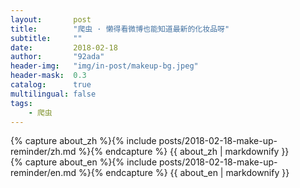 ```yaml
---
layout:       post
title:        "爬虫 · 懒得看微博也能知道最新的化妆品呀"
subtitle:     ""
date:         2018-02-18
author:       "92ada"
header-img:   "img/in-post/makeup-bg.jpeg"
header-mask:  0.3
catalog:      true
multilingual: false
tags:
    - 爬虫
---
```


<!-- Chinese Version -->
<div class="zh post-container">
    {% capture about_zh %}{% include posts/2018-02-18-make-up-reminder/zh.md %}{% endcapture %}
    {{ about_zh | markdownify }}
</div>

<!-- English Version -->
<div class="en post-container">
    {% capture about_en %}{% include posts/2018-02-18-make-up-reminder/en.md %}{% endcapture %}
    {{ about_en | markdownify }}
</div>
